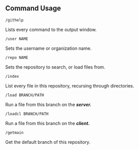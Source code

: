 ## Command Usage
```
/githelp
```
Lists every command to the output window.


```
/user NAME
```
Sets the username or organization name.


```
/repo NAME
```
Sets the repository to search, or load files from.


```
/index
```
List every file in this repository, recursing through directories.


```
/load BRANCH/PATH
```
Run a file from this branch on the ***server.***


```
/loadcl BRANCH/PATH
```
Run a file from this branch on the ***client.***


```
/getmain
```
Get the default branch of this repository.

